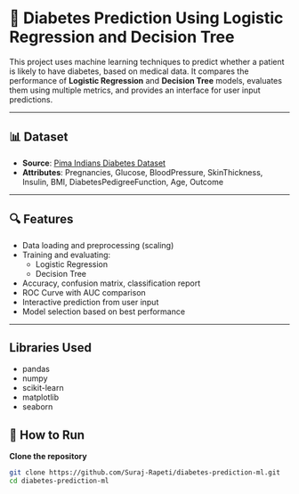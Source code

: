 # 🧠 Diabetes Prediction Using Logistic Regression and Decision Tree

This project uses machine learning techniques to predict whether a patient is likely to have diabetes, based on medical data. It compares the performance of **Logistic Regression** and **Decision Tree** models, evaluates them using multiple metrics, and provides an interface for user input predictions.

---

## 📊 Dataset

- **Source**: [Pima Indians Diabetes Dataset](https://raw.githubusercontent.com/plotly/datasets/master/diabetes.csv)
- **Attributes**: Pregnancies, Glucose, BloodPressure, SkinThickness, Insulin, BMI, DiabetesPedigreeFunction, Age, Outcome

---

## 🔍 Features

- Data loading and preprocessing (scaling)
- Training and evaluating:
  - Logistic Regression
  - Decision Tree
- Accuracy, confusion matrix, classification report
- ROC Curve with AUC comparison
- Interactive prediction from user input
- Model selection based on best performance

---

## Libraries Used
- pandas
- numpy
- scikit-learn
- matplotlib
- seaborn

## 🚀 How to Run
 **Clone the repository**  
   ```bash
   git clone https://github.com/Suraj-Rapeti/diabetes-prediction-ml.git
   cd diabetes-prediction-ml


